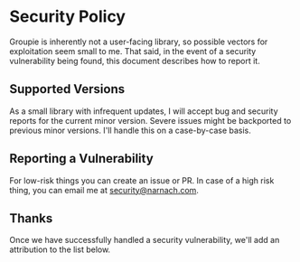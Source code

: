 # Security Policy

Groupie is inherently not a user-facing library, so possible vectors for exploitation seem small to me.
That said, in the event of a security vulnerability being found, this document describes how to report it.

## Supported Versions

As a small library with infrequent updates, I will accept bug and security reports for the current minor version.
Severe issues might be backported to previous minor versions. I'll handle this on a case-by-case basis.

## Reporting a Vulnerability

For low-risk things you can create an issue or PR.
In case of a high risk thing, you can email me at security@narnach.com.

## Thanks

Once we have successfully handled a security vulnerability, we'll add an attribution to the list below.

